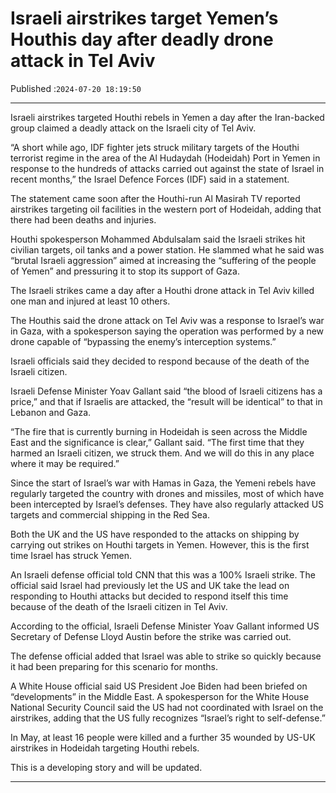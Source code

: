 # Israeli airstrikes target Yemen’s Houthis day after deadly drone attack in Tel Aviv

Published :`2024-07-20 18:19:50`

---

Israeli airstrikes targeted Houthi rebels in Yemen a day after the Iran-backed group claimed a deadly attack on the Israeli city of Tel Aviv.

“A short while ago, IDF fighter jets struck military targets of the Houthi terrorist regime in the area of the Al Hudaydah (Hodeidah) Port in Yemen in response to the hundreds of attacks carried out against the state of Israel in recent months,” the Israel Defence Forces (IDF) said in a statement.

The statement came soon after the Houthi-run Al Masirah TV reported airstrikes targeting oil facilities in the western port of Hodeidah, adding that there had been deaths and injuries.

Houthi spokesperson Mohammed Abdulsalam said the Israeli strikes hit civilian targets, oil tanks and a power station. He slammed what he said was “brutal Israeli aggression” aimed at increasing the “suffering of the people of Yemen” and pressuring it to stop its support of Gaza.

The Israeli strikes came a day after a Houthi drone attack in Tel Aviv killed one man and injured at least 10 others.

The Houthis said the drone attack on Tel Aviv was a response to Israel’s war in Gaza, with a spokesperson saying the operation was performed by a new drone capable of “bypassing the enemy’s interception systems.”

Israeli officials said they decided to respond because of the death of the Israeli citizen.

Israeli Defense Minister Yoav Gallant said “the blood of Israeli citizens has a price,” and that if Israelis are attacked, the “result will be identical” to that in Lebanon and Gaza.

“The fire that is currently burning in Hodeidah is seen across the Middle East and the significance is clear,” Gallant said. “The first time that they harmed an Israeli citizen, we struck them. And we will do this in any place where it may be required.”

Since the start of Israel’s war with Hamas in Gaza, the Yemeni rebels have regularly targeted the country with drones and missiles, most of which have been intercepted by Israel’s defenses. They have also regularly attacked US targets and commercial shipping in the Red Sea.

Both the UK and the US have responded to the attacks on shipping by carrying out strikes on Houthi targets in Yemen. However, this is the first time Israel has struck Yemen.

An Israeli defense official told CNN that this was a 100% Israeli strike. The official said Israel had previously let the US and UK take the lead on responding to Houthi attacks but decided to respond itself this time because of the death of the Israeli citizen in Tel Aviv.

According to the official, Israeli Defense Minister Yoav Gallant informed US Secretary of Defense Lloyd Austin before the strike was carried out.

The defense official added that Israel was able to strike so quickly because it had been preparing for this scenario for months.

A White House official said US President Joe Biden had been briefed on “developments” in the Middle East. A spokesperson for the White House National Security Council said the US had not coordinated with Israel on the airstrikes, adding that the US fully recognizes “Israel’s right to self-defense.”

In May, at least 16 people were killed and a further 35 wounded by US-UK airstrikes in Hodeidah targeting Houthi rebels.

This is a developing story and will be updated.

---

